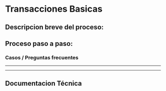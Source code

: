 # Transacciones Basicas 
 


## Descripcion breve del proceso:


## Proceso paso a paso:



### Casos / Preguntas frecuentes



***
***
## Documentacion Técnica

